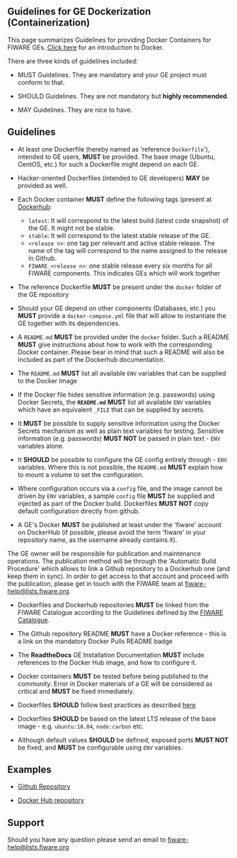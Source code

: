 ## Guidelines for GE Dockerization (Containerization)

This page summarizes Guidelines for providing Docker Containers for FIWARE GEs. [Click here](https://docs.docker.com/engine/understanding-docker/) for an introduction to Docker.

There are three kinds of guidelines included:

* MUST Guidelines. They are mandatory and your GE project must conform to that.

* SHOULD Guidelines. They are not mandatory but **highly recommended**. 

* MAY Guidelines. They are nice to have.

## Guidelines

* At least one Dockerfile (hereby named as 'reference `Dockerfile`'), intended to GE users, **MUST** be provided. The base image (Ubuntu, CentOS, etc.) for such a Dockerfile might depend on each GE. 

* Hacker-oriented Dockerfiles (intended to GE developers) **MAY** be provided as well. 

* Each Docker container **MUST** define the following tags (present at [Dockerhub](https://hub.docker.com/):

    * `latest`: It will correspond to the latest build (latest code snapshot) of the GE. It might not be stable. 
    * `stable`:  It will correspond to the latest stable release of the GE. 
    * `<release n>`: one tag per relevant and active stable release. The name of the tag will correspond to the name assigned to the release in Github.
    * `FIWARE_<release n>`: one stable release every six months for all FIWARE components. This indicates GEs which will work together

* The reference Dockerfile **MUST** be present under the `docker` folder of the GE repository 

* Should your GE depend on other components (Databases, etc.) you **MUST** provide a `docker-compose.yml` file that will allow to instantiate the GE together with its dependencies. 

* A `README.md` **MUST** be provided under the `docker` folder. Such a README **MUST** give instructions about how to work with the corresponding Docker container. Please bear in mind that such a README will also be included as part of the Dockerhub documentation. 
* The `README.md` **MUST** list all available `ENV` variables that can be supplied to the Docker Image

* If the Docker file hides sensitive information (e.g. passwords) using Docker Secrets, the **`README.md`** **MUST** list all available `ENV` variables which have an equivalent `_FILE` that can be supplied by secrets.

* It **MUST** be possible to supply sensitive information using the Docker Secrets mechanism as well as plain text variables for testing. Sensitive information (e.g. passwords) **MUST NOT** be passed in plain text - `ENV` variables alone. 

* It **SHOULD** be possible to configure the GE config entirely through - `ENV` variables. Where this is not possible, the `README.md` **MUST** explain how to mount a volume to set the configuration.

* Where configuration occurs via a `config` file, and the image cannot be driven by `ENV` variables, a sample `config` file **MUST** be supplied and injected as part of the Docker build. Dockerfiles **MUST NOT** copy default configuration directly from github.

* A GE's Docker **MUST** be published at least under the 'fiware' account on DockerHub (if possible, please avoid the term 'fiware'
in your repository name, as the username already contains it).

The GE owner will be responsible for publication and maintenance operations. The publication method will be through the 'Automatic Build Procedure'
which allows to link a Github repository to a Dockerhub one (and keep them in sync). In order to get access to that account and proceed
with the publication, please get in touch with the FIWARE team at [fiware-help@lists.fiware.org](mailto:fiware-help@lists.fiware.org).

* Dockerfiles and Dockerhub repositories **MUST** be linked from the FIWARE Catalogue according to the Guidelines defined by the  [FIWARE Catalogue](http://forge.fiware.org/plugins/mediawiki/wiki/fiware/index.php/Working_with_the_FIWARE_catalogue#Creating_instances). 

* The Github repository README  **MUST** have a Docker reference - this is a link on the mandatory Docker Pulls README badge

* The **ReadtheDocs** GE Installation Documentation **MUST** include references to the Docker Hub image, and how to configure it.

* Docker containers **MUST** be tested before being published to the community. Error in Docker materials of a GE will be considered as critical and **MUST** be fixed immediately. 

* Dockerfiles **SHOULD** follow best practices as described [here](https://docs.docker.com/articles/dockerfile_best-practices/)

* Dockerfiles **SHOULD** be based on the latest LTS release of the base image - e.g. `ubuntu:18.04`, `node:carbon` etc.

* Although default values  **SHOULD**  be defined, exposed ports **MUST NOT** be fixed, and **MUST** be configurable using `ENV` variables.


## Examples

* [Github Repository](https://github.com/telefonicaid/fiware-orion/tree/develop/docker)

* [Docker Hub repository](https://registry.hub.docker.com/u/fiware/orion/)


## Support
Should you have any question please send an email to [fiware-help@lists.fiware.org](mailto:fiware-help@lists.fiware.org)

